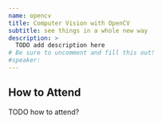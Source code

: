 ```yaml
---
name: opencv
title: Computer Vision with OpenCV
subtitle: see things in a whole new way
description: >
  TODO add description here
# Be sure to uncomment and fill this out!
#speaker:
---
```


## How to Attend

TODO how to attend?
